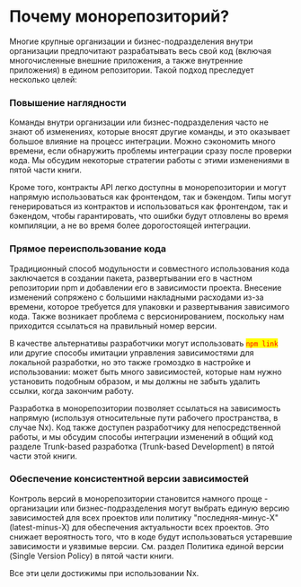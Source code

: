 # Почему монорепозиторий?

Многие крупные организации и бизнес-подразделения внутри организации предпочитают разрабатывать весь свой код (включая многочисленные внешние приложения, а также внутренние приложения) в едином репозитории. Такой подход преследует несколько целей:

### Повышение наглядности

Команды внутри организации или бизнес-подразделения часто не знают об изменениях, которые вносят другие команды, и это оказывает большое влияние на процесс интеграции. Можно сэкономить много времени, если обнаружить проблемы интеграции сразу после проверки кода. Мы обсудим некоторые стратегии работы с этими изменениями в пятой части книги.&#x20;

Кроме того, контракты API легко доступны в монорепозитории и могут напрямую использоваться как фронтендом, так и бэкендом. Типы могут генерироваться из контрактов и использоваться как фронтендом, так и бэкендом, чтобы гарантировать, что ошибки будут отловлены во время компиляции, а не во время более дорогостоящей интеграции.

### Прямое переиспользование кода

Традиционный способ модульности и совместного использования кода заключается в создании пакета, развертывании его в частном репозитории npm и добавлении его в зависимости проекта. Внесение изменений сопряжено с большими накладными расходами из-за времени, которое требуется для упаковки и развертывания зависимого кода. Также возникает проблема с версионированием, поскольку нам приходится ссылаться на правильный номер версии.&#x20;

В качестве альтернативы разработчики могут использовать <mark style="color:red;">`npm link`</mark> или другие способы имитации управления зависимостями для локальной разработки, но это также громоздко в настройке и использовании: может быть много зависимостей, которые нам нужно установить подобным образом, и мы должны не забыть удалить ссылки, когда закончим работу.&#x20;

Разработка в монорепозитории позволяет ссылаться на зависимость напрямую (используя  относительные пути рабочего пространства, в случае Nx). Код также доступен разработчику для непосредственной работы, и мы обсудим способы интеграции изменений в общий код разделе Trunk-based разработка (Trunk-based Development) в пятой части этой книги.

### Обеспечение консистентной версии зависимостей

Контроль версий в монорепозитории становится намного проще - организации или бизнес-подразделения могут выбрать единую версию зависимостей для всех проектов или политику "последняя-минус-Х" (latest-minus-X) для обеспечения актуальности всех проектов. Это снижает вероятность того, что в коде будут использоваться устаревшие зависимости и уязвимые версии. См. раздел Политика единой версии (Single Version Policy) в пятой части книги.

Все эти цели достижимы при использовании Nx.
